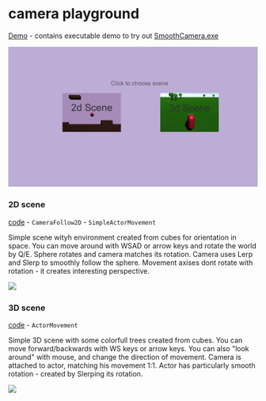 # camera playground

[Demo](Demo) - contains executable demo to try out [SmoothCamera.exe](Demo/SmoothCamera.exe)

![](Demo/recordings/menu.gif) 

### 2D scene

[code](SmoothCamera/Assets/Scripts/scene2D) - `CameraFollow2D` - `SimpleActorMovement`

Simple scene wityh environment created from cubes for orientation in space. You can move around with WSAD or arrow keys and rotate the world by Q/E. 
Sphere rotates and camera matches its rotation. Camera uses Lerp and Slerp to smoothly follow the sphere. Movement axises dont rotate with rotation - it creates interesting perspective. 

![](Demo/recordings/2d.gif) 


### 3D scene

[code](SmoothCamera/Assets/Scripts/scene3D) - `ActorMovement`

Simple 3D scene with some colorfull trees created from cubes. You can move forward/backwards with WS keys or arrow keys. You can also "look around" with mouse, and change the direction of movement. 
Camera is attached to actor, matching his movement 1:1. Actor has particularly smooth rotation - created by Slerping its rotation. 



![](Demo/recordings/3d.gif)
